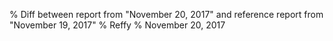 % Diff between report from "November 20, 2017" and reference report from "November 19, 2017"
% Reffy
% November 20, 2017

